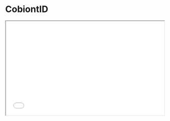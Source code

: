# CobiontID

<iframe
  src="./examples/cbHylTriq8_scaffolds_multi_select.html"
  style="width:100%; height:300px;"
></iframe>
